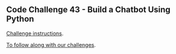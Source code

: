 ## Code Challenge 43 - Build a Chatbot Using Python

[Challenge instructions](https://pybit.es/articles/codechallenge43/).

[To follow along with our challenges](https://github.com/pybites/challenges/blob/master/INSTALL.md).

